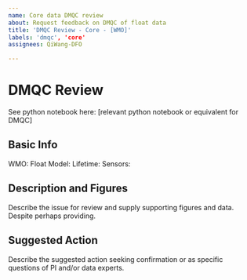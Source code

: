 ```yaml
---
name: Core data DMQC review
about: Request feedback on DMQC of float data
title: 'DMQC Review - Core - [WMO]'
labels: 'dmqc', 'core'
assignees: QiWang-DFO

---
```


# DMQC Review

See python notebook here: [relevant python notebook or equivalent for DMQC]

## Basic Info

WMO: 
Float Model: 
Lifetime: 
Sensors: 

## Description and Figures

Describe the issue for review and supply supporting figures and data. Despite perhaps providing.

## Suggested Action

Describe the suggested action seeking confirmation or as specific questions of PI and/or data experts. 
